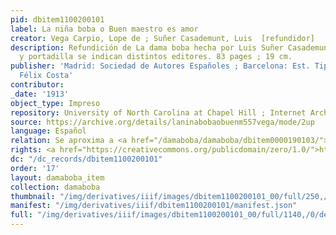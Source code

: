 ```yaml
---
pid: dbitem1100200101
label: La niña boba o Buen maestro es amor
creator: Vega Carpio, Lope de ; Suñer Casademunt, Luis  [refundidor]
description: Refundición de La dama boba hecha por Luis Suñer Casademunt. En portada
  y portadilla se indican distintos editores. 83 pages ; 19 cm.
publisher: 'Madrid: Sociedad de Autores Españoles ; Barcelona: Est. Tipográfico de
  Félix Costa'
contributor:
_date: '1913'
object_type: Impreso
repository: University of North Carolina at Chapel Hill ; Internet Archives
source: https://archive.org/details/laninabobaobuenm557vega/mode/2up
language: Español
relation: Se aproxima a <a href="/damaboba/damaboba/dbitem0000190103/">dbitem0000190103</a> ; se aproxima a <a href="/damaboba/damaboba/dbitem1000170104/">dbitem1000170104</a>
rights: <a href="https://creativecommons.org/publicdomain/zero/1.0/">https://creativecommons.org/publicdomain/zero/1.0/</a>
dc: "/dc_records/dbitem1100200101"
order: '17'
layout: damaboba_item
collection: damaboba
thumbnail: "/img/derivatives/iiif/images/dbitem1100200101_00/full/250,/0/default.jpg"
manifest: "/img/derivatives/iiif/dbitem1100200101/manifest.json"
full: "/img/derivatives/iiif/images/dbitem1100200101_00/full/1140,/0/default.jpg"
---
```

